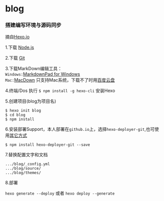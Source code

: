 # blog
### 搭建编写环境与源码同步

摘自[Hexo.io](https://hexo.io/docs/index.html)	

1.下载 [Node.js](https://nodejs.org)	 

2.下载 [Git](https://git-scm.com)	
	
3.下载MarkDown编辑工具：	
```Windows:```[MarkdownPad for Windows](http://markdownpad.com/)	
```Mac:```[MacDown](http://macdown.uranusjr.com/) 只支持Mac系统，下载不了时用[百度云盘](http://pan.baidu.com/s/1cuqThs)
			
4.终端/Dos 执行 ```$ npm install -g hexo-cli``` 安装Hexo 	

5.创建项目(blog为项目名)	

	$ hexo init blog	
	$ cd blog	
	$ npm install	
	
6.安装部署Support，本人部署在`github.io`上，选择`hexo-deployer-git`,也可使用[其它方式](https://hexo.io/zh-cn/docs/deployment.html)

```$ npm install hexo-deployer-git --save```


7.替换配置文字和文档	
	
	.../blog/_config.yml		
	.../blog/source/	
	.../blog/themes/
	
8.部署

`hexo generate --deploy` 或者 `hexo deploy --generate`
